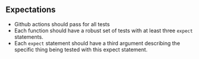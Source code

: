 ## Expectations

- Github actions should pass for all tests
- Each function should have a robust set of tests with at least three `expect` statements.
- Each `expect` statement should have a third argument describing the specific thing being tested with this expect statement.
